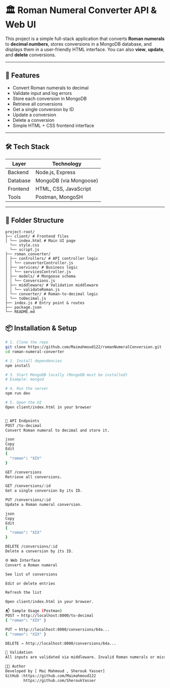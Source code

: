 # 🏛️ Roman Numeral Converter API & Web UI

This project is a simple full-stack application that converts **Roman numerals** to **decimal numbers**, stores conversions in a MongoDB database, and displays them in a user-friendly HTML interface. You can also **view**, **update**, and **delete** conversions.

---

## 🚀 Features

- Convert Roman numerals to decimal
- Validate input and log errors
- Store each conversion in MongoDB
- Retrieve all conversions
- Get a single conversion by ID
- Update a conversion
- Delete a conversion
- Simple HTML + CSS frontend interface

---

## 🛠️ Tech Stack

| Layer       | Technology           |
|-------------|----------------------|
| Backend     | Node.js, Express     |
| Database    | MongoDB (via Mongoose) |
| Frontend    | HTML, CSS, JavaScript |
| Tools       | Postman, MongoSH     |

---

## 📁 Folder Structure
```
project-root/
├── client/ # Frontend files
│ └── index.html # Main UI page
  └── style.css
  └── script.js 
├── roman_converter/
│ ├── controllers/ # API controller logic
│ │ └── converterController.js
│ ├── services/ # Business logic
│ │ └── servicesController.js
│ ├── models/ # Mongoose schema
│ │ └── Conversions.js
│ ├── middleware/ # Validation middleware
│ │ └── validateRoman.js
│ └── converter/ # Roman-to-decimal logic
│ └── toDecimal.js
├── index.js # Entry point & routes
├── package.json
└── README.md
```

## 📦 Installation & Setup

```bash
# 1. Clone the repo
git clone https://github.com/Maimahmoud122/romanNumeralConversion.git
cd roman-numeral-converter

# 2. Install dependencies
npm install

# 3. Start MongoDB locally (MongoDB must be installed)
# Example: mongod

# 4. Run the server
npm run dev

# 5. Open the UI
Open client/index.html in your browser


🔌 API Endpoints
POST /to-decimal
Convert Roman numeral to decimal and store it.

json
Copy
Edit
{
  "roman": "XIV"
}

GET /conversions
Retrieve all conversions.

GET /conversions/:id
Get a single conversion by its ID.

PUT /conversions/:id
Update a Roman numeral conversion.

json
Copy
Edit
{
  "roman": "XIX"
}

DELETE /conversions/:id
Delete a conversion by its ID.

🌐 Web Interface
Convert a Roman numeral

See list of conversions

Edit or delete entries

Refresh the list

Open client/index.html in your browser.

📬 Sample Usage (Postman)
POST → http://localhost:8000/to-decimal
{ "roman": "XIV" }

PUT → http://localhost:8000/conversions/64a...
{ "roman": "XIX" }

DELETE → http://localhost:8000/conversions/64a...

🧠 Validation
All inputs are validated via middleware. Invalid Roman numerals or missing fields are rejected and logged.

👨‍💻 Author
Developed by [ Mai Mahmoud , Sherouk Yasser]
GitHub :https://github.com/Maimahmoud122
        https://github.com/SheroukYasser

